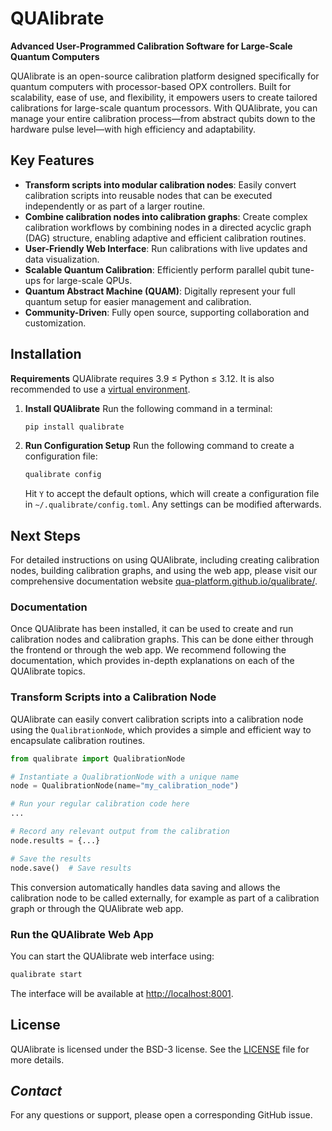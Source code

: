 # QUAlibrate

**Advanced User-Programmed Calibration Software for Large-Scale Quantum Computers**

QUAlibrate is an open-source calibration platform designed specifically for quantum computers with processor-based OPX controllers. Built for scalability, ease of use, and flexibility, it empowers users to create tailored calibrations for large-scale quantum processors. With QUAlibrate, you can manage your entire calibration process—from abstract qubits down to the hardware pulse level—with high efficiency and adaptability.

## Key Features

- **Transform scripts into modular calibration nodes**: Easily convert calibration scripts into reusable nodes that can be executed independently or as part of a larger routine.
- **Combine calibration nodes into calibration graphs**: Create complex calibration workflows by combining nodes in a directed acyclic graph (DAG) structure, enabling adaptive and efficient calibration routines.
- **User-Friendly Web Interface**: Run calibrations with live updates and data visualization.
- **Scalable Quantum Calibration**: Efficiently perform parallel qubit tune-ups for large-scale QPUs.
- **Quantum Abstract Machine (QUAM)**: Digitally represent your full quantum setup for easier management and calibration.
- **Community-Driven**: Fully open source, supporting collaboration and customization.


## Installation

**Requirements**
QUAlibrate requires 3.9 ≤ Python ≤ 3.12. It is also recommended to use a [virtual environment](https://packaging.python.org/en/latest/guides/installing-using-pip-and-virtual-environments/).

1. **Install QUAlibrate**
   Run the following command in a terminal:

   ```bash
   pip install qualibrate
   ```

2. **Run Configuration Setup**
   Run the following command to create a configuration file:

   ```bash
   qualibrate config
   ```

   Hit `Y` to accept the default options, which will create a configuration file in `~/.qualibrate/config.toml`. Any settings can be modified afterwards.

## Next Steps

For detailed instructions on using QUAlibrate, including creating calibration nodes, building calibration graphs, and using the web app, please visit our comprehensive documentation website [qua-platform.github.io/qualibrate/](https://qua-platform.github.io/qualibrate/).

### Documentation

Once QUAlibrate has been installed, it can be used to create and run calibration nodes and calibration graphs. This can be done either through the frontend or through the web app. We recommend following the documentation, which provides in-depth explanations on each of the QUAlibrate topics.

### Transform Scripts into a Calibration Node

QUAlibrate can easily convert calibration scripts into a calibration node using the `QualibrationNode`, which provides a simple and efficient way to encapsulate calibration routines.

```python
from qualibrate import QualibrationNode

# Instantiate a QualibrationNode with a unique name
node = QualibrationNode(name="my_calibration_node")

# Run your regular calibration code here
...

# Record any relevant output from the calibration
node.results = {...} 

# Save the results
node.save()  # Save results
```

This conversion automatically handles data saving and allows the calibration node to be called externally, for example as part of a calibration graph or through the QUAlibrate web app.

### Run the QUAlibrate Web App

You can start the QUAlibrate web interface using:

```bash
qualibrate start
```

The interface will be available at [http://localhost:8001](http://localhost:8001).

## License

QUAlibrate is licensed under the BSD-3 license. See the [LICENSE](https://github.com/qua-platform/qualibrate/blob/main/LICENSE) file for more details.

## *Contact*

For any questions or support, please open a corresponding GitHub issue.
